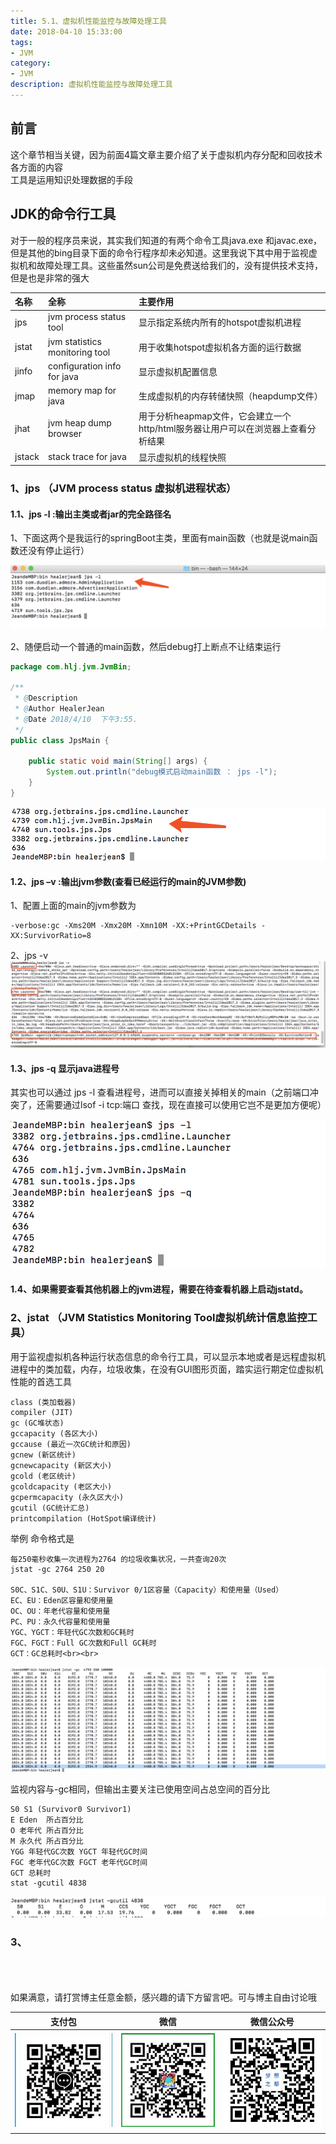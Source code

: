 ```yaml
---
title: 5.1、虚拟机性能监控与故障处理工具
date: 2018-04-10 15:33:00
tags: 
- JVM
category: 
- JVM
description: 虚拟机性能监控与故障处理工具
---
```

<!-- image url 
https://raw.githubusercontent.com/HealerJean/HealerJean.github.io/master/blogImages
　　首行缩进
<font color="red">  </font>
-->

## 前言


这个章节相当关键，因为前面4篇文章主要介绍了关于虚拟机内存分配和回收技术各方面的内容
<br/>
工具是运用知识处理数据的手段


## JDK的命令行工具

对于一般的程序员来说，其实我们知道的有两个命令工具java.exe 和javac.exe，但是其他的bing目录下面的命令行程序却未必知道。这里我说下其中用于监视虚拟机和故障处理工具。这些虽然sun公司是免费送给我们的，没有提供技术支持，但是也是非常的强大



|名称|全称|主要作用|
|:---|:--|:---|
|jps|jvm process status tool|显示指定系统内所有的hotspot虚拟机进程|
|jstat|jvm statistics monitoring tool|用于收集hotspot虚拟机各方面的运行数据|
|jinfo|configuration info for java|显示虚拟机配置信息|
|jmap|memory map for java|生成虚拟机的内存转储快照（heapdump文件）
|jhat|jvm heap dump browser|用于分析heapmap文件，它会建立一个http/html服务器让用户可以在浏览器上查看分析结果|
|jstack|stack trace for java |显示虚拟机的线程快照|

### 1、jps （JVM process status 虚拟机进程状态）

#### 1.1、jps -l :输出主类或者jar的完全路径名

1、下面这两个是我运行的springBoot主类，里面有main函数（也就是说main函数还没有停止运行）

![WX20180410-155344@2x](https://raw.githubusercontent.com/HealerJean/HealerJean.github.io/master/blogImages/WX20180410-155344@2x.png)


2、随便启动一个普通的main函数，然后debug打上断点不让结束运行

```java
package com.hlj.jvm.JvmBin;

/**
 * @Description
 * @Author HealerJean
 * @Date 2018/4/10  下午3:55.
 */
public class JpsMain {

    public static void main(String[] args) {
        System.out.println("debug模式启动main函数 ： jps -l");
    }
}


```

![WX20180410-155807@2x](https://raw.githubusercontent.com/HealerJean/HealerJean.github.io/master/blogImages/WX20180410-155807@2x.png)

#### 1.2、jps –v :输出jvm参数(查看已经运行的main的JVM参数)

1、配置上面的main的jvm参数为

```
-verbose:gc -Xms20M -Xmx20M -Xmn10M -XX:+PrintGCDetails -XX:SurvivorRatio=8 
```
2、jps -v
![WX20180410-161106@2x](https://raw.githubusercontent.com/HealerJean/HealerJean.github.io/master/blogImages/WX20180410-161106@2x.png)

#### 1.3、jps -q 显示java进程号 

其实也可以通过 jps -l 查看进程号，进而可以直接关掉相关的main（之前端口冲突了，还需要通过lsof -i tcp:端口 查找，现在直接可以使用它岂不是更加方便呢）

![WX20180410-161227@2x](https://raw.githubusercontent.com/HealerJean/HealerJean.github.io/master/blogImages/WX20180410-161227@2x.png)

#### 1.4、如果需要查看其他机器上的jvm进程，需要在待查看机器上启动jstatd。

### 2、jstat （JVM Statistics Monitoring Tool虚拟机统计信息监控工具）

用于监视虚拟机各种运行状态信息的命令行工具，可以显示本地或者是远程虚拟机进程中的类加载，内存，垃圾收集，在没有GUI图形页面，踏实运行期定位虚拟机性能的首选工具

 
```
class (类加载器) 
compiler (JIT) 
gc (GC堆状态) 
gccapacity (各区大小) 
gccause (最近一次GC统计和原因) 
gcnew (新区统计)
gcnewcapacity (新区大小)
gcold (老区统计)
gcoldcapacity (老区大小)
gcpermcapacity (永久区大小)
gcutil (GC统计汇总)
printcompilation (HotSpot编译统计)

```
 
举例 命令格式是

```
每250毫秒收集一次进程为2764 的垃圾收集状况，一共查询20次
jstat -gc 2764 250 20

S0C、S1C、S0U、S1U：Survivor 0/1区容量（Capacity）和使用量（Used）
EC、EU：Eden区容量和使用量
OC、OU：年老代容量和使用量
PC、PU：永久代容量和使用量
YGC、YGCT：年轻代GC次数和GC耗时
FGC、FGCT：Full GC次数和Full GC耗时
GCT：GC总耗时<br><br>

```
![WX20180410-164142@2x](https://raw.githubusercontent.com/HealerJean/HealerJean.github.io/master/blogImages/WX20180410-164142@2x.png)

监视内容与-gc相同，但输出主要关注已使用空间占总空间的百分比

```
S0 S1 (Survivor0 Survivor1)
E Eden  所占百分比
O 老年代 所占百分比
M 永久代 所占百分比
YGG 年轻代GC次数 YGCT 年轻代GC时间
FGC 老年代GC次数 FGCT 老年代GC时间
GCT 总耗时
stat -gcutil 4838
```

![WX20180410-165610@2x](https://raw.githubusercontent.com/HealerJean/HealerJean.github.io/master/blogImages/WX20180410-165610@2x.png)


### 3、

 

<br/><br/><br/>
如果满意，请打赏博主任意金额，感兴趣的请下方留言吧。可与博主自由讨论哦

|支付包 | 微信|微信公众号|
|:-------:|:-------:|:------:|
|![支付宝](https://raw.githubusercontent.com/HealerJean/HealerJean.github.io/master/assets/img/tctip/alpay.jpg) | ![微信](https://raw.githubusercontent.com/HealerJean/HealerJean.github.io/master/assets/img/tctip/weixin.jpg)|![微信公众号](https://raw.githubusercontent.com/HealerJean/HealerJean.github.io/master/assets/img/my/qrcode_for_gh_a23c07a2da9e_258.jpg)|




<!-- Gitalk 评论 start  -->

<link rel="stylesheet" href="https://unpkg.com/gitalk/dist/gitalk.css">
<script src="https://unpkg.com/gitalk@latest/dist/gitalk.min.js"></script> 
<div id="gitalk-container"></div>    
 <script type="text/javascript">
    var gitalk = new Gitalk({
		clientID: `1d164cd85549874d0e3a`,
		clientSecret: `527c3d223d1e6608953e835b547061037d140355`,
		repo: `HealerJean.github.io`,
		owner: 'HealerJean',
		admin: ['HealerJean'],
		id: 'bVqtmiaYTTPc78zS',
    });
    gitalk.render('gitalk-container');
</script> 

<!-- Gitalk end -->

